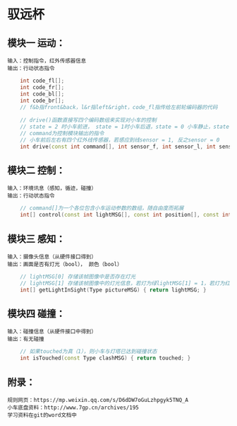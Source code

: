 # 驭远杯
## 模块一 运动：
    输入：控制指令，红外传感器信息 
    输出：行动状态指令
```cpp
    int code_fl[];
    int code_fr[];
    int code_bl[];
    int code_br[];
    // f&b指front&back，l&r指left&right，code_fl指传给左前轮编码器的代码
    
    // drive()函数直接写四个编码数组来实现对小车的控制
    // state = 2 时小车前进， state = 1时小车后退，state = 0 小车静止，state = -1小车旋转 
    // command为控制模块输出的指令
    // 小车前后左右有四个红外线传感器，若感应到线sensor = 1, 反之sensor = 0
    int drive(const int command[], int sensor_f, int sensor_l, int sensor_r, int sensor_b) { return state; }
```
## 模块二 控制：
    输入：环境讯息（感知，循迹，碰撞） 
    输出：行动状态指令
```cpp
    // command[]为一个各位包含小车运动参数的数组，随自由度而拓展
    int[] control(const int lightMSG[], const int position[], const int touched, ...) { return command; }
```
## 模块三 感知：
    输入：摄像头信息（从硬件接口得到）
    输出：画面是否有灯光（bool）， 颜色（bool）
```cpp
    // lightMSG[0] 存储该帧图像中是否存在灯光
    // lightMSG[1] 存储该帧图像中的灯光信息，若灯为绿lightMSG[1] = 1，若灯为红lightMSG[1] = 0
    int[] getLightInSight(Type pictureMSG) { return lightMSG; }
```
## 模块四 碰撞：
    输入：碰撞信息（从硬件接口中得到）
    输出：有无碰撞
```cpp
    // 如果touched为真（1），则小车与灯塔已达到碰撞状态
    int isTouched(const Type clashMSG) { return touched; }
```
## 附录：
    规则网页：https://mp.weixin.qq.com/s/D6dDW7oGuLzhpgyk5TNQ_A
    小车底盘资料：http://www.7gp.cn/archives/195
    学习资料在git的word文档中
